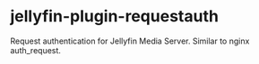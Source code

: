 # jellyfin-plugin-requestauth

Request authentication for Jellyfin Media Server. Similar to nginx auth_request.
